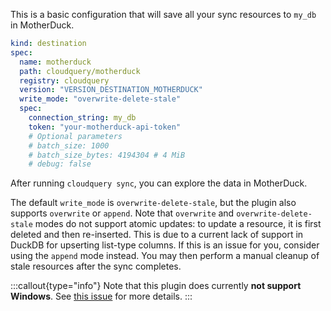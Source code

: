 This is a basic configuration that will save all your sync resources to `my_db` in MotherDuck.

```yaml copy
kind: destination
spec:
  name: motherduck
  path: cloudquery/motherduck
  registry: cloudquery
  version: "VERSION_DESTINATION_MOTHERDUCK"
  write_mode: "overwrite-delete-stale"
  spec:
    connection_string: my_db
    token: "your-motherduck-api-token"
    # Optional parameters
    # batch_size: 1000
    # batch_size_bytes: 4194304 # 4 MiB
    # debug: false

```

After running `cloudquery sync`, you can explore the data in MotherDuck.

The default `write_mode` is `overwrite-delete-stale`, but the plugin also supports `overwrite` or `append`. Note that `overwrite` and `overwrite-delete-stale` modes do not support atomic updates: to update a resource, it is first deleted and then re-inserted. This is due to a current lack of support in DuckDB for upserting list-type columns. If this is an issue for you, consider using the `append` mode instead. You may then perform a manual cleanup of stale resources after the sync completes.

:::callout{type="info"}
Note that this plugin does currently **not support Windows**. See [this issue](https://github.com/cloudquery/cloudquery/issues/8854) for more details.
:::